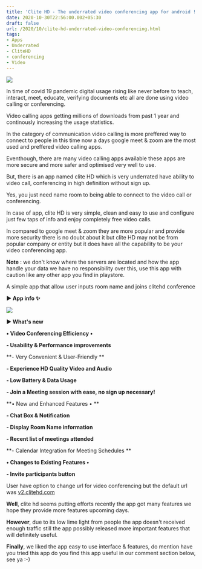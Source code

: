 ```yaml
---
title: 'Clite HD - The underrated video conferencing app for android !'
date: 2020-10-30T22:56:00.002+05:30
draft: false
url: /2020/10/clite-hd-underrated-video-conferencing.html
tags: 
- Apps
- Underrated
- CliteHD
- conferencing
- Video
---
```


 [![](https://lh3.googleusercontent.com/-3EjpL822zmQ/X5xMtXGcXcI/AAAAAAAACCI/GXhQv-Xa_S856EkJlmk5SKgOolJWAQ7SwCLcBGAsYHQ/s1600/1604078764643772-0.png)](https://lh3.googleusercontent.com/-3EjpL822zmQ/X5xMtXGcXcI/AAAAAAAACCI/GXhQv-Xa_S856EkJlmk5SKgOolJWAQ7SwCLcBGAsYHQ/s1600/1604078764643772-0.png) 

  

In time of covid 19 pandemic digital usage rising like never before to teach, interact, meet, educate, verifying documents etc all are done using video calling or conferencing.

  

Video calling apps getting millions of downloads from past 1 year and continously increasing the usage statistics.

  

In the category of communication video calling is more preffered way to connect to people in this time now a days google meet & zoom are the most used and preffered video calling apps.

  

Eventhough, there are many video calling apps available these apps are more secure and more safer and optimised very well to use.

  

But, there is an app named clite HD which is very underrated have ability to video call, conferencing in high definition without sign up.

  

Yes, you just need name room to being able to connect to the video call or conferencing.

  

In case of app, clite HD is very simple, clean and easy to use and configure just few taps of info and enjoy completely free video calls.

  

In compared to google meet & zoom they are more popular and provide more security there is no doubt about it but clite HD may not be from popular company or entity but it does have all the capability to be your video conferencing app.

  

**Note** : we don't know where the servers are located and how the app handle your data we have no responsibility over this, use this app with caution like any other app you find in playstore.

  

A simple app that allow user inputs room name and joins clitehd conference

  

**▶ App info ✨**

 [![](https://lh3.googleusercontent.com/-ghTYETYvzsU/X5xMrQ_Yy4I/AAAAAAAACCE/iO9r_lUd-zg8em8eYDQn1kd0xUhWezH2QCLcBGAsYHQ/s1600/1604078759017576-1.png)](https://lh3.googleusercontent.com/-ghTYETYvzsU/X5xMrQ_Yy4I/AAAAAAAACCE/iO9r_lUd-zg8em8eYDQn1kd0xUhWezH2QCLcBGAsYHQ/s1600/1604078759017576-1.png) 

**▶ What's new**  

**• Video Conferencing Efficiency •**

**\- Usability & Performance improvements**

**\- Very Convenient & User-Friendly **

**\- Experience HD Quality Video and Audio**

**\- Low Battery & Data Usage**

**\- Join a Meeting session with ease, no sign up necessary!**

**• New and Enhanced Features • **

**\- Chat Box & Notification**

**\- Display Room Name information**

**\- Recent list of meetings attended**

**\- Calendar Integration for Meeting Schedules **

**• Changes to Existing Features •**

**\- Invite participants button**

User have option to change url for video conferencing but the default url was [v2.clitehd.com](http://v2.clitehd.com)

**Well**, clite hd seems putting efforts recently the app got many features we hope they provide more features upcoming days.

**However**, due to its low lime light from people the app doesn't received enough traffic still the app possibly released more important features that will definitely useful.

**Finally**, we liked the app easy to use interface & features, do mention have you tried this app do you find this app useful in our comment section below, see ya :-)